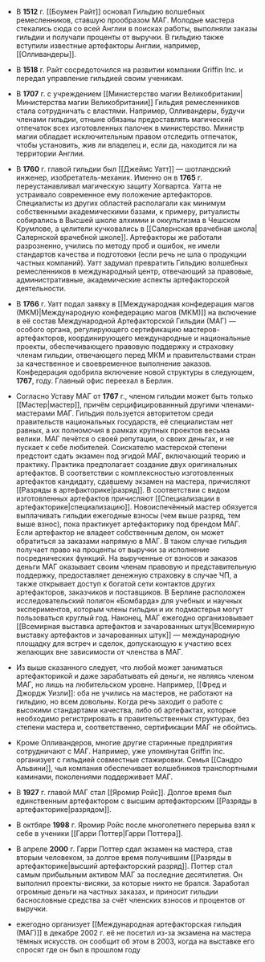 - В **1512** г. [[Боумен Райт]] основал Гильдию волшебных ремесленников, ставшую прообразом МАГ. Молодые мастера стекались сюда со всей Англии в поисках работы, выполняли заказы гильдии и получали проценты от выручки. В гильдию также вступили известные артефакторы Англии, например, [[Олливандеры]].
- В **1518** г. Райт сосредоточился на развитии компании Griffin Inc. и передал управление гильдией своим ученикам.
- В **1707** г. с учреждением [[Министерство магии Великобритании|Министерства магии Великобритании]] Гильдия ремесленников стала сотрудничать с властями. Например, Олливандеры, будучи членами гильдии, отныне обязаны предоставлять магический отпечаток всех изготовленных палочек в министерство. Министр магии обладает исключительным правом отследить отпечаток, чтобы установить, жив ли владелец и, если да, находится ли на территории Англии.
- В **1760** г. главой гильдии был [[Джеймс Уатт]] — шотландский инженер, изобретатель-механик. Именно он в **1765** г. переустанавливал магическую защиту Хогвартса.
  Уатта не устраивало современное ему положение артефакторов. Специалисты из других областей располагали как минимум собственными академическими базами, к примеру, ритуалисты собирались в Высшей школе алхимии и оккультизма в Чешском Крумлове, а целители кучковались в [[Салернская врачебная школа|Салернской врачебной школе]]. Артефакторы же работали разрозненно, учились по методу проб и ошибок, не имели стандартов качества и подготовки (если речь не шла о продукции частных компаний). Уатт задумал превратить Гильдию волшебных ремесленников в международный центр, отвечающий за правовые, административные, академические аспекты артефакторской деятельности.
- В **1766** г. Уатт подал заявку в [[Международная конфедерация магов (МКМ)|Международную конфедерацию магов (МКМ)]] на включение в её состав Международной Артефакторской Гильдии (МАГ) — особого органа, регулирующего сертификацию мастеров-артефакторов, координирующего международные и национальные проекты, обеспечивающего правовую поддержку и страховку членам гильдии, отвечающего перед МКМ и правительствами стран за качественное и своевременное выполнение заказов. Конфедерация одобрила включение новой структуры в следующем, **1767**, году. Главный офис переехал в Берлин.
- Согласно Уставу МАГ от **1767** г., членом гильдии может быть только [[Мастер|мастер]], причём серцифицированнный другими членами-мастерами МАГ. Гильдия пользуется авторитетом среди правительств национальных государств, её специалистам нет равных, а их полномочия в рамках крупных проектов весьма велики. МАГ печётся о своей репутации, о своих деньгах, и не пускает к себе любителей.
  Соискателю мастерской степени предстоит сдать экзамен под эгидой МАГ, включающий теорию и практику. Практика предполагает создание двух оригинальных артефактов. В соответствии с комплексностью изготовленных артефактов кандидату, сдавшему экзамен на мастера, причисляют [[Разряды в артефакторике|разряд]]. В соответствии с видом изготовленных артефактов причисляют [[Специализации в артефакторике|специализацию]].
  Новоиспечённый мастер обязуется выплачивать гильдии ежегодные взносы (чем выше разряд, тем выше взнос), пока практикует артефакторику под брендом МАГ. Если артефактор не владеет собственным делом, он может обратиться за заказами напрямую в МАГ. В таком случае гильдия получает право на проценты от выручки за исполнение посреднических функций.
  На вырученные от взносов и заказов деньги МАГ оказывает своим членам правовую и представительную поддержку, предоставляет денежную страховку в случае ЧП, а также открывает доступ к богатой сети контактов других артефакторов, заказчиков и поставщиков. В Берлине расположен исследовательский полигон «Бомбарда» для учебных и научных экспериментов, которым члены гильдии и их подмастерья могут пользоваться круглый год. Наконец, МАГ ежегодно организовывает [[Всемирная выставка артефактов и зачарованных штук|Всемирную выставку артефактов и зачарованных штук]] — международную площадку для встреч и сделок, допускающую к участию всех желающих вне зависимости от членства в МАГ.
- Из выше сказанного следует, что любой может заниматься артефакторикой и даже зарабатывать ей деньги, не являясь членом МАГ, но лишь на любительском уровне. Например, [[Фред и Джордж Уизли]]: оба не учились на мастеров, не работают на гильдию, но всем довольны. Когда речь заходит о работе с высокими стандартами качества, либо об артефактах, которые необходимо регистрировать в правительственных структурах, без степени мастера и, соответственно, сертификации МАГ не обойтись.
- Кроме Олливандеров, многие другие старинные предприятия сотрудничают с МАГ. Например, уже упомянутая Griffin Inc. организует с гильдией совместные стажировки. Семья [[Сандро Альвини]], чья компания обеспечивает волшебников транспортными каминами, поколениями поддерживает МАГ.
- В **1927** г. главой МАГ стал [[Яромир Ройс]]. Долгое время был единственным артефактором с высшим артефакторским [[Разряды в артефакторике|разрядом]].
- В октбяре **1998** г. Яромир Ройс после многолетнего перерыва взял к себе в ученики [[Гарри Поттер|Гарри Поттера]].
- В апреле **2000** г. Гарри Поттер сдал экзамен на мастера, став вторым человеком, за долгое время получившим [[Разряды в артефакторике|высший артефакторский разряд]]. Поттер стал самым прибыльным активом МАГ за последние десятилетия. Он выполнил проекты-висяки, за которые никто не брался. Заработал огромные деньги на частных заказах, и приносит гильдии баснословные средства за счёт членских взносов и процентов от выручки.

- ежегодно организует [[Международная артефакторская гильдия (МАГ)]]
в декабре 2002 г. её не посетил из-за экзамена на мастера тёмных искусств. он сообщит об этом в 2003, когда на выставке его спросят где он был в прошлом году